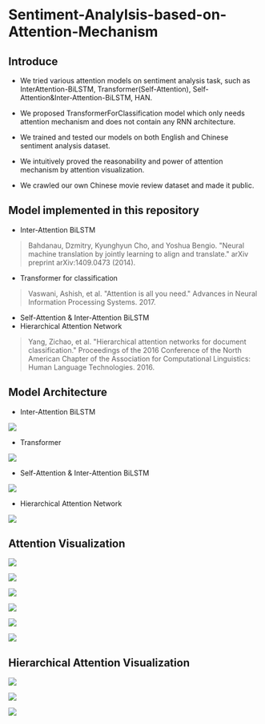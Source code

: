 # Sentiment-Analylsis-based-on-Attention-Mechanism

## Introduce

- We tried various attention models on sentiment analysis task, such as InterAttention-BiLSTM, Transformer(Self-Attention), Self-Attention&Inter-Attention-BiLSTM, HAN.

- We proposed TransformerForClassification model which only needs attention mechanism and does not contain any RNN architecture.
- We trained and tested our models on both English and Chinese sentiment analysis dataset.

- We intuitively proved the reasonability and power of attention mechanism by attention visualization.

- We crawled our own Chinese movie review dataset and made it public.

## Model implemented in this repository

- Inter-Attention BiLSTM 
> Bahdanau, Dzmitry, Kyunghyun Cho, and Yoshua Bengio. "Neural machine translation by jointly learning to align and translate." arXiv preprint arXiv:1409.0473 (2014).
- Transformer for classification
> Vaswani, Ashish, et al. "Attention is all you need." Advances in Neural Information Processing Systems. 2017.
- Self-Attention & Inter-Attention BiLSTM
- Hierarchical Attention Network
> Yang, Zichao, et al. "Hierarchical attention networks for document classification." Proceedings of the 2016 Conference of the North American Chapter of the Association for Computational Linguistics: Human Language Technologies. 2016.

## Model Architecture
- Inter-Attention BiLSTM

![](model&#32;graph/Attention-BiLSTM.png)

- Transformer

![](model&#32;graph/Transformer.png)

- Self-Attention & Inter-Attention BiLSTM

![](model&#32;graph/SI-Attention-BiLSTM.png)

- Hierarchical Attention Network

![](model&#32;graph/HAN.png)


## Attention Visualization

![](attention&#32;visualization/Douban/Attention-h-query-BiLSTM/Attention-h-query-BiLSTM-on-Douban-90000.png)

![](attention&#32;visualization/Douban/Attention-h-query-BiLSTM/Attention-h-query-BiLSTM-on-Douban-67.png)

![](attention&#32;visualization/Douban/Attention-h-query-BiLSTM/Attention-h-query-BiLSTM-on-Douban-51306.png)

![](attention&#32;visualization/Douban/Attention-h-query-BiLSTM/Attention-h-query-BiLSTM-on-Douban-38.png)

![](attention&#32;visualization/Yelp&#32;Polarity/Attention-h-query-BiLSTM/Attention-h-query-BiLSTM-on-Yelp-Polarity-11.png)

![](attention&#32;visualization/Yelp&#32;Polarity/Attention-h-query-BiLSTM/Attention-h-query-BiLSTM-on-Yelp-Polarity-100.png)

## Hierarchical Attention Visualization

![](attention&#32;visualization/Douban/Hierarchical/Hierarchical-Attention-Networks-on-Douban-38.png)

![](attention&#32;visualization/Douban/Hierarchical/Hierarchical-Attention-Networks-on-Douban-46.png)


![](attention&#32;visualization/Douban/Hierarchical/Hierarchical-Attention-Networks-on-Douban-67.png)

